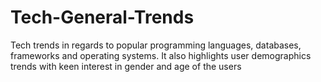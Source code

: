 # Tech-General-Trends
Tech trends in regards to popular programming languages, databases, frameworks and operating systems. It also highlights user demographics trends with keen interest in gender and age of the users
